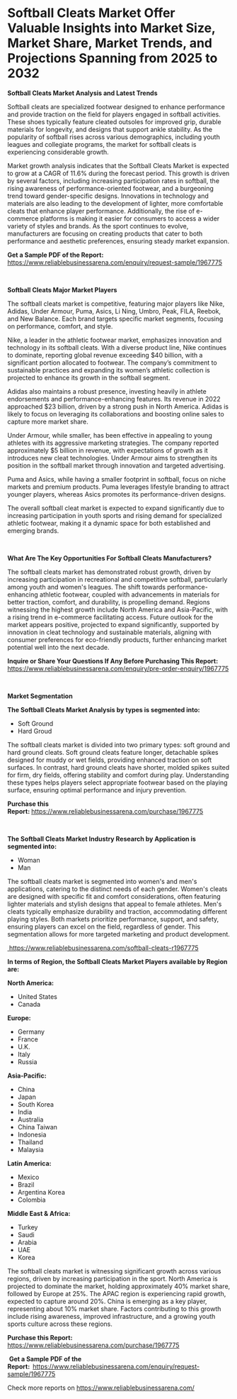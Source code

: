 <p><h1>Softball Cleats Market Offer Valuable Insights into Market Size, Market Share, Market Trends, and Projections Spanning from 2025 to 2032</h1></p><p><strong>Softball Cleats Market Analysis and Latest Trends</strong></p>
<p><p>Softball cleats are specialized footwear designed to enhance performance and provide traction on the field for players engaged in softball activities. These shoes typically feature cleated outsoles for improved grip, durable materials for longevity, and designs that support ankle stability. As the popularity of softball rises across various demographics, including youth leagues and collegiate programs, the market for softball cleats is experiencing considerable growth.</p><p>Market growth analysis indicates that the Softball Cleats Market is expected to grow at a CAGR of 11.6% during the forecast period. This growth is driven by several factors, including increasing participation rates in softball, the rising awareness of performance-oriented footwear, and a burgeoning trend toward gender-specific designs. Innovations in technology and materials are also leading to the development of lighter, more comfortable cleats that enhance player performance. Additionally, the rise of e-commerce platforms is making it easier for consumers to access a wider variety of styles and brands. As the sport continues to evolve, manufacturers are focusing on creating products that cater to both performance and aesthetic preferences, ensuring steady market expansion.</p></p>
<p><strong>Get a Sample PDF of the Report:&nbsp;</strong> <a href="https://www.reliablebusinessarena.com/enquiry/request-sample/1967775?utm_campaign=3008&utm_medium=2&utm_source=Github&utm_content=ia&utm_term=04042025&utm_id=softball-cleats">https://www.reliablebusinessarena.com/enquiry/request-sample/1967775</a></p>
<p>&nbsp;</p>
<p><strong>Softball Cleats Major Market Players</strong></p>
<p><p>The softball cleats market is competitive, featuring major players like Nike, Adidas, Under Armour, Puma, Asics, Li Ning, Umbro, Peak, FILA, Reebok, and New Balance. Each brand targets specific market segments, focusing on performance, comfort, and style.</p><p>Nike, a leader in the athletic footwear market, emphasizes innovation and technology in its softball cleats. With a diverse product line, Nike continues to dominate, reporting global revenue exceeding $40 billion, with a significant portion allocated to footwear. The company’s commitment to sustainable practices and expanding its women’s athletic collection is projected to enhance its growth in the softball segment.</p><p>Adidas also maintains a robust presence, investing heavily in athlete endorsements and performance-enhancing features. Its revenue in 2022 approached $23 billion, driven by a strong push in North America. Adidas is likely to focus on leveraging its collaborations and boosting online sales to capture more market share.</p><p>Under Armour, while smaller, has been effective in appealing to young athletes with its aggressive marketing strategies. The company reported approximately $5 billion in revenue, with expectations of growth as it introduces new cleat technologies. Under Armour aims to strengthen its position in the softball market through innovation and targeted advertising.</p><p>Puma and Asics, while having a smaller footprint in softball, focus on niche markets and premium products. Puma leverages lifestyle branding to attract younger players, whereas Asics promotes its performance-driven designs. </p><p>The overall softball cleat market is expected to expand significantly due to increasing participation in youth sports and rising demand for specialized athletic footwear, making it a dynamic space for both established and emerging brands.</p></p>
<p>&nbsp;</p>
<p><strong>What Are The Key Opportunities For Softball Cleats Manufacturers?</strong></p>
<p><p>The softball cleats market has demonstrated robust growth, driven by increasing participation in recreational and competitive softball, particularly among youth and women's leagues. The shift towards performance-enhancing athletic footwear, coupled with advancements in materials for better traction, comfort, and durability, is propelling demand. Regions witnessing the highest growth include North America and Asia-Pacific, with a rising trend in e-commerce facilitating access. Future outlook for the market appears positive, projected to expand significantly, supported by innovation in cleat technology and sustainable materials, aligning with consumer preferences for eco-friendly products, further enhancing market potential well into the next decade.</p></p>
<p><strong>Inquire or Share Your Questions If Any Before Purchasing This Report:</strong> <a href="https://www.reliablebusinessarena.com/enquiry/pre-order-enquiry/1967775?utm_campaign=3008&utm_medium=2&utm_source=Github&utm_content=ia&utm_term=04042025&utm_id=softball-cleats">https://www.reliablebusinessarena.com/enquiry/pre-order-enquiry/1967775</a></p>
<p>&nbsp;</p>
<p><strong>Market Segmentation</strong></p>
<p><strong>The Softball Cleats Market Analysis by types is segmented into:</strong></p>
<p><ul><li>Soft Ground</li><li>Hard Groud</li></ul></p>
<p><p>The softball cleats market is divided into two primary types: soft ground and hard ground cleats. Soft ground cleats feature longer, detachable spikes designed for muddy or wet fields, providing enhanced traction on soft surfaces. In contrast, hard ground cleats have shorter, molded spikes suited for firm, dry fields, offering stability and comfort during play. Understanding these types helps players select appropriate footwear based on the playing surface, ensuring optimal performance and injury prevention.</p></p>
<p><strong>Purchase this Report:&nbsp;</strong><a href="https://www.reliablebusinessarena.com/purchase/1967775?utm_campaign=3008&utm_medium=2&utm_source=Github&utm_content=ia&utm_term=04042025&utm_id=softball-cleats">https://www.reliablebusinessarena.com/purchase/1967775</a></p>
<p>&nbsp;</p>
<p><strong>The Softball Cleats Market Industry Research by Application is segmented into:</strong></p>
<p><ul><li>Woman</li><li>Man</li></ul></p>
<p><p>The softball cleats market is segmented into women's and men's applications, catering to the distinct needs of each gender. Women's cleats are designed with specific fit and comfort considerations, often featuring lighter materials and stylish designs that appeal to female athletes. Men's cleats typically emphasize durability and traction, accommodating different playing styles. Both markets prioritize performance, support, and safety, ensuring players can excel on the field, regardless of gender. This segmentation allows for more targeted marketing and product development.</p></p>
<p><a href="https://www.reliablebusinessarena.com/softball-cleats-r1967775?utm_campaign=3008&utm_medium=2&utm_source=Github&utm_content=ia&utm_term=04042025&utm_id=softball-cleats">&nbsp;https://www.reliablebusinessarena.com/softball-cleats-r1967775</a></p>
<p><strong>In terms of Region, the Softball Cleats Market Players available by Region are:</strong></p>
<p>
    <p> <strong> North America: </strong>
        <ul>
            <li>United States</li>
            <li>Canada</li>
        </ul>
        </p> 
    <p> <strong> Europe: </strong>
        <ul>
            <li>Germany</li>
            <li>France</li>
            <li>U.K.</li>
            <li>Italy</li>
            <li>Russia</li>
        </ul>
        </p> 
    <p> <strong> Asia-Pacific: </strong>
        <ul>
            <li>China</li>
            <li>Japan</li>
            <li>South Korea</li>
            <li>India</li>
            <li>Australia</li>
            <li>China Taiwan</li>
            <li>Indonesia</li>
            <li>Thailand</li>
            <li>Malaysia</li>
        </ul>
        </p> 
    <p> <strong> Latin America: </strong>
        <ul>
            <li>Mexico</li>
            <li>Brazil</li>
            <li>Argentina Korea</li>
            <li>Colombia</li>
        </ul>
        </p> 
    <p> <strong> Middle East & Africa: </strong>
        <ul>
            <li>Turkey</li>
            <li>Saudi</li>
            <li>Arabia</li>
            <li>UAE</li>
            <li>Korea</li>
        </ul>
    </p>
    </p>
<p><p>The softball cleats market is witnessing significant growth across various regions, driven by increasing participation in the sport. North America is projected to dominate the market, holding approximately 40% market share, followed by Europe at 25%. The APAC region is experiencing rapid growth, expected to capture around 20%. China is emerging as a key player, representing about 10% market share. Factors contributing to this growth include rising awareness, improved infrastructure, and a growing youth sports culture across these regions.</p></p>
<p><strong>Purchase this Report: </strong><a href="https://www.reliablebusinessarena.com/purchase/1967775?utm_campaign=3008&utm_medium=2&utm_source=Github&utm_content=ia&utm_term=04042025&utm_id=softball-cleats">https://www.reliablebusinessarena.com/purchase/1967775</a></p>
<p>&nbsp;<strong>Get a Sample PDF of the Report:&nbsp;&nbsp;</strong><a href="https://www.reliablebusinessarena.com/enquiry/request-sample/1967775?utm_campaign=3008&utm_medium=2&utm_source=Github&utm_content=ia&utm_term=04042025&utm_id=softball-cleats">https://www.reliablebusinessarena.com/enquiry/request-sample/1967775</a></p>
<p><strong></strong></p>
<p>Check more reports on <a href="https://www.reliablebusinessarena.com/?utm_campaign=3008&utm_medium=2&utm_source=Github&utm_content=ia&utm_term=04042025&utm_id=softball-cleats">https://www.reliablebusinessarena.com/</a></p>
